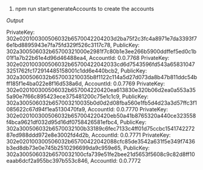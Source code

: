 
1. npm run start:generateAccounts to create the accounts

*Output*

PrivateKey: 302e020100300506032b6570042204203d2ba75f2c3fc4a8971e7da3393f76e1bd8895943e7fa75fd329f526c3117c78, PublicKey: 302a300506032b65700321000e2981f7c80b1e3ee266b5900ddffef5ed0c1b01f1a7b22b61e4d96d46488ea4, AccountId: 0.0.7768
PrivateKey: 302e020100300506032b65700422042033cd6d7543596fd543a658310473251762fc172914485158001c1dd6e440bcb2, PublicKey: 302a300506032b657003210035b8f1122c114a5d27d073da8b47b811ddc54bff185f1e4ba022e8f16d538a6d, AccountId: 0.0.7769
PrivateKey: 302e020100300506032b657004220420ea613830e320b06d2ea0a553a355a90e7f66c895423ece375481200c75e1c1c9, PublicKey: 302a300506032b657003210035b0d0d2d08fba560e1fb5d4d23a3d57ffc3f1085622c67d94f1ea5130470fa9, AccountId: 0.0.7770
PrivateKey: 302e020100300506032b657004220420eb50a41b8765320a440ce323558f4bca9621df032d95d16df0758426581efbc4, PublicKey: 302a300506032b6570032100b33189c6fec7133c4ff01d75ccbc154174227287ed988ddd972e8e3002fd4d2b, AccountId: 0.0.7771
PrivateKey: 302e020100300506032b65700422042088cfc85de3542a631f5e349f7436b3ed8db73e0e745b2510296699da9c959e65, PublicKey: 302a300506032b6570032100cfa739e51fe2bee21d5653f5608c9c82d8ff10eaab6dcf2a955bc397b553c846, AccountId: 0.0.7772

